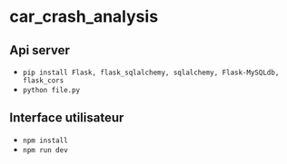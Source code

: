 # car_crash_analysis

## Api server
 - `pip install Flask, flask_sqlalchemy, sqlalchemy, Flask-MySQLdb, flask_cors`
 - `python file.py`

## Interface utilisateur
 - `npm install`
 - `npm run dev`
